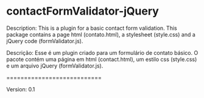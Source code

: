contactFormValidator-jQuery
===========================

Description: This is a plugin for a basic contact form validation. This package contains a page html (contato.html), a stylesheet (style.css) and a jQuery code (formValidator.js).

Descrição: Esse é um plugin criado para um formulário de contato  básico. O pacote contém uma página em html (contact.html), um estilo css (style.css) e um arquivo jQuery (formValidator.js).

===========================

Version: 0.1
